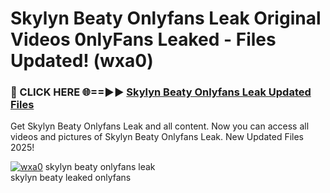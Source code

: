 # Skylyn Beaty Onlyfans Leak Original Videos 0nlyFans Leaked - Files Updated! (wxa0)

<h3>🔴 CLICK HERE 🌐==►► <a href="https://tinyurl.com/3hn5wdd3" rel="nofollow">Skylyn Beaty Onlyfans Leak Updated Files</a></h3>

Get Skylyn Beaty Onlyfans Leak and all content. Now you can access all videos and pictures of Skylyn Beaty Onlyfans Leak. New Updated Files 2025!

[![wxa0](https://i.imgur.com/4HnBqBT.gif)](https://tinyurl.com/3hn5wdd3)
skylyn beaty onlyfans leak<br>
skylyn beaty leaked onlyfans